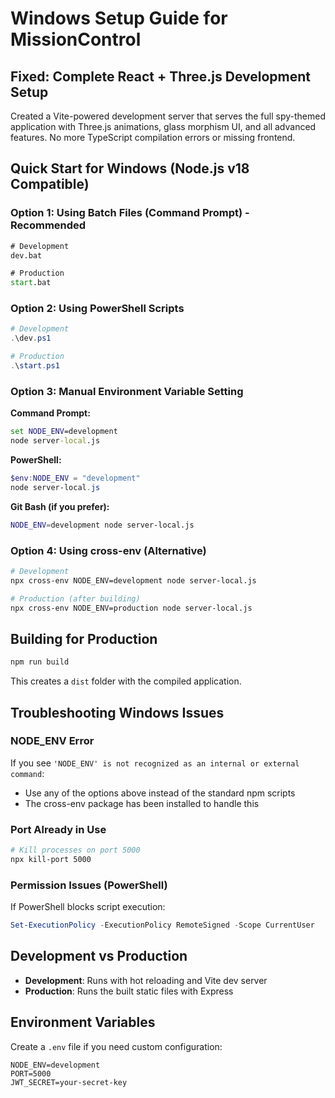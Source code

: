 # Windows Setup Guide for MissionControl

## Fixed: Complete React + Three.js Development Setup

Created a Vite-powered development server that serves the full spy-themed application with Three.js animations, glass morphism UI, and all advanced features. No more TypeScript compilation errors or missing frontend.

## Quick Start for Windows (Node.js v18 Compatible)

### Option 1: Using Batch Files (Command Prompt) - Recommended
```cmd
# Development
dev.bat

# Production
start.bat
```

### Option 2: Using PowerShell Scripts  
```powershell
# Development
.\dev.ps1

# Production  
.\start.ps1
```

### Option 3: Manual Environment Variable Setting

**Command Prompt:**
```cmd
set NODE_ENV=development
node server-local.js
```

**PowerShell:**
```powershell
$env:NODE_ENV = "development"
node server-local.js
```

**Git Bash (if you prefer):**
```bash
NODE_ENV=development node server-local.js
```

### Option 4: Using cross-env (Alternative)
```bash
# Development
npx cross-env NODE_ENV=development node server-local.js

# Production (after building)
npx cross-env NODE_ENV=production node server-local.js
```

## Building for Production

```bash
npm run build
```

This creates a `dist` folder with the compiled application.

## Troubleshooting Windows Issues

### NODE_ENV Error
If you see `'NODE_ENV' is not recognized as an internal or external command`:
- Use any of the options above instead of the standard npm scripts
- The cross-env package has been installed to handle this

### Port Already in Use
```bash
# Kill processes on port 5000
npx kill-port 5000
```

### Permission Issues (PowerShell)
If PowerShell blocks script execution:
```powershell
Set-ExecutionPolicy -ExecutionPolicy RemoteSigned -Scope CurrentUser
```

## Development vs Production

- **Development**: Runs with hot reloading and Vite dev server
- **Production**: Runs the built static files with Express

## Environment Variables

Create a `.env` file if you need custom configuration:
```
NODE_ENV=development
PORT=5000
JWT_SECRET=your-secret-key
```